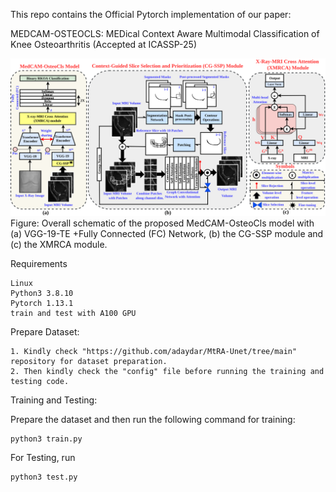 This repo contains the Official Pytorch implementation of our paper:

MEDCAM-OSTEOCLS: MEDical Context Aware Multimodal Classification of Knee Osteoarthritis (Accepted at ICASSP-25)

![MedCAM_OsteoCls_architecture](./MedCAM_OsteoCls_architecture.png) Figure: Overall schematic of the proposed MedCAM-OsteoCls model with (a) VGG-19-TE +Fully Connected (FC) Network, (b) the CG-SSP module and (c) the XMRCA module.

Requirements

    Linux
    Python3 3.8.10
    Pytorch 1.13.1
    train and test with A100 GPU

Prepare Dataset:

    1. Kindly check "https://github.com/adaydar/MtRA-Unet/tree/main" repository for dataset preparation.
    2. Then kindly check the "config" file before running the training and testing code.

Training and Testing:

Prepare the dataset and then run the following command for training:

    python3 train.py

For Testing, run

    python3 test.py

